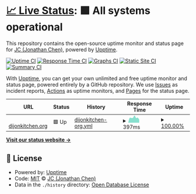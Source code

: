 # [📈 Live Status](https://dijonkitchen.org): <!--live status--> **🟩 All systems operational**

This repository contains the open-source uptime monitor and status page for [JC (Jonathan Chen)](https://www.dijonkitchen.org/), powered by [Upptime](https://github.com/upptime/upptime).

[![Uptime CI](https://github.com/dijonkitchen/statup/workflows/Uptime%20CI/badge.svg)](https://github.com/dijonkitchen/statup/actions?query=workflow%3A%22Uptime+CI%22)
[![Response Time CI](https://github.com/dijonkitchen/statup/workflows/Response%20Time%20CI/badge.svg)](https://github.com/dijonkitchen/statup/actions?query=workflow%3A%22Response+Time+CI%22)
[![Graphs CI](https://github.com/dijonkitchen/statup/workflows/Graphs%20CI/badge.svg)](https://github.com/dijonkitchen/statup/actions?query=workflow%3A%22Graphs+CI%22)
[![Static Site CI](https://github.com/dijonkitchen/statup/workflows/Static%20Site%20CI/badge.svg)](https://github.com/dijonkitchen/statup/actions?query=workflow%3A%22Static+Site+CI%22)
[![Summary CI](https://github.com/dijonkitchen/statup/workflows/Summary%20CI/badge.svg)](https://github.com/dijonkitchen/statup/actions?query=workflow%3A%22Summary+CI%22)

With [Upptime](https://upptime.js.org), you can get your own unlimited and free uptime monitor and status page, powered entirely by a GitHub repository. We use [Issues](https://github.com/dijonkitchen/statup/issues) as incident reports, [Actions](https://github.com/dijonkitchen/statup/actions) as uptime monitors, and [Pages](https://dijonkitchen.org) for the status page.

<!--start: status pages-->
<!-- This summary is generated by Upptime (https://github.com/upptime/upptime) -->
<!-- Do not edit this manually, your changes will be overwritten -->
<!-- prettier-ignore -->
| URL | Status | History | Response Time | Uptime |
| --- | ------ | ------- | ------------- | ------ |
| <img alt="" src="https://icons.duckduckgo.com/ip3/www.dijonkitchen.org.ico" height="13"> [dijonkitchen.org](https://www.dijonkitchen.org/) | 🟩 Up | [dijonkitchen-org.yml](https://github.com/dijonkitchen/statup/commits/HEAD/history/dijonkitchen-org.yml) | <details><summary><img alt="Response time graph" src="./graphs/dijonkitchen-org/response-time-week.png" height="20"> 397ms</summary><br><a href="https://dijonkitchen.github.io/statup/history/dijonkitchen-org"><img alt="Response time 364" src="https://img.shields.io/endpoint?url=https%3A%2F%2Fraw.githubusercontent.com%2Fdijonkitchen%2Fstatup%2FHEAD%2Fapi%2Fdijonkitchen-org%2Fresponse-time.json"></a><br><a href="https://dijonkitchen.github.io/statup/history/dijonkitchen-org"><img alt="24-hour response time 250" src="https://img.shields.io/endpoint?url=https%3A%2F%2Fraw.githubusercontent.com%2Fdijonkitchen%2Fstatup%2FHEAD%2Fapi%2Fdijonkitchen-org%2Fresponse-time-day.json"></a><br><a href="https://dijonkitchen.github.io/statup/history/dijonkitchen-org"><img alt="7-day response time 397" src="https://img.shields.io/endpoint?url=https%3A%2F%2Fraw.githubusercontent.com%2Fdijonkitchen%2Fstatup%2FHEAD%2Fapi%2Fdijonkitchen-org%2Fresponse-time-week.json"></a><br><a href="https://dijonkitchen.github.io/statup/history/dijonkitchen-org"><img alt="30-day response time 413" src="https://img.shields.io/endpoint?url=https%3A%2F%2Fraw.githubusercontent.com%2Fdijonkitchen%2Fstatup%2FHEAD%2Fapi%2Fdijonkitchen-org%2Fresponse-time-month.json"></a><br><a href="https://dijonkitchen.github.io/statup/history/dijonkitchen-org"><img alt="1-year response time 372" src="https://img.shields.io/endpoint?url=https%3A%2F%2Fraw.githubusercontent.com%2Fdijonkitchen%2Fstatup%2FHEAD%2Fapi%2Fdijonkitchen-org%2Fresponse-time-year.json"></a></details> | <details><summary><a href="https://dijonkitchen.github.io/statup/history/dijonkitchen-org">100.00%</a></summary><a href="https://dijonkitchen.github.io/statup/history/dijonkitchen-org"><img alt="All-time uptime 99.57%" src="https://img.shields.io/endpoint?url=https%3A%2F%2Fraw.githubusercontent.com%2Fdijonkitchen%2Fstatup%2FHEAD%2Fapi%2Fdijonkitchen-org%2Fuptime.json"></a><br><a href="https://dijonkitchen.github.io/statup/history/dijonkitchen-org"><img alt="24-hour uptime 100.00%" src="https://img.shields.io/endpoint?url=https%3A%2F%2Fraw.githubusercontent.com%2Fdijonkitchen%2Fstatup%2FHEAD%2Fapi%2Fdijonkitchen-org%2Fuptime-day.json"></a><br><a href="https://dijonkitchen.github.io/statup/history/dijonkitchen-org"><img alt="7-day uptime 100.00%" src="https://img.shields.io/endpoint?url=https%3A%2F%2Fraw.githubusercontent.com%2Fdijonkitchen%2Fstatup%2FHEAD%2Fapi%2Fdijonkitchen-org%2Fuptime-week.json"></a><br><a href="https://dijonkitchen.github.io/statup/history/dijonkitchen-org"><img alt="30-day uptime 99.83%" src="https://img.shields.io/endpoint?url=https%3A%2F%2Fraw.githubusercontent.com%2Fdijonkitchen%2Fstatup%2FHEAD%2Fapi%2Fdijonkitchen-org%2Fuptime-month.json"></a><br><a href="https://dijonkitchen.github.io/statup/history/dijonkitchen-org"><img alt="1-year uptime 99.98%" src="https://img.shields.io/endpoint?url=https%3A%2F%2Fraw.githubusercontent.com%2Fdijonkitchen%2Fstatup%2FHEAD%2Fapi%2Fdijonkitchen-org%2Fuptime-year.json"></a></details>

<!--end: status pages-->

[**Visit our status website →**](https://dijonkitchen.org)

## 📄 License

- Powered by: [Upptime](https://github.com/upptime/upptime)
- Code: [MIT](./LICENSE) © [JC (Jonathan Chen)](https://www.dijonkitchen.org/)
- Data in the `./history` directory: [Open Database License](https://opendatacommons.org/licenses/odbl/1-0/)
